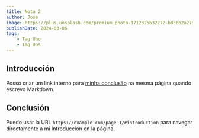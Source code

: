```yaml
---
title: Nota 2
author: Jose
image: https://plus.unsplash.com/premium_photo-1712325632272-b0cbb2a27db6?q=80&w=1740&auto=format&fit=crop&ixlib=rb-4.0.3&ixid=M3wxMjA3fDB8MHxwaG90by1wYWdlfHx8fGVufDB8fHx8fA%3D%3D
publishDate: 2024-03-06
tags:
    - Tag Uno
    - Tag Dos
---
```

## Introducción

Posso criar um link interno para [minha conclusão](#conclusão) na mesma página quando escrevo Markdown.

## Conclusión

Puedo usar la URL `https://example.com/page-1/#introduction` para navegar directamente a mi Introducción en la página.
